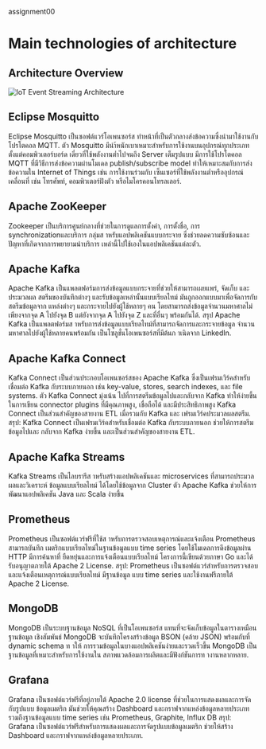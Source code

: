 assignment00

# Main technologies of architecture

## Architecture Overview

![IoT Event Streaming Architecture](https://miro.medium.com/v2/resize:fit:2000/format:webp/1*IUaBLlbVKgmsjbjqzew0ZQ.png)

## Eclipse Mosquitto
Eclipse Mosquitto เป็นซอฟต์แวร์โอเพนซอร์ส ทำหน้าที่เป็นตัวกลางส่งข้อความซึ่งนำมาใช้งานกับโปรโตคอล 
MQTT. ตัว Mosquitto มีนำ้หนักเบาเหมาะสำหรับการใช้งานบนอุปกรณ์ทุกประเภท ตั้งแต่คอมพิวเตอร์บอร์ด
เดี่ยวที่ใช้พลังงานต่ำไปจนถึง Server เต็มรูปแบบ มีการใช้โปรโตคอล MQTT ที่มีวิธีการส่งข้อความผ่านโมเดล
publish/subscribe model ทำให้เหมาะสมกับการส่งข้อความใน Internet of Things เช่น การใช้งานร่วมกับ
เซ็นเซอร์ที่ใช้พลังงานต่ำหรืออุปกรณ์เคลื่อนที่ เช่น โทรศัพท์, คอมพิวเตอร์ฝังตัว หรือไมโครคอนโทรลเลอร์.


## Apache ZooKeeper
Zookeeper เป็นบริการศูนย์กลางที่ช่วยในการดูแลการตั้งค่า, การตั้งชื่อ, การ synchronizationและบริการ
กลุ่มส าหรับแอปพลิเคชันแบบกระจาย ซึ่งช่วยลดความซับซ้อนและปัญหาที่เกิดจากการพยายามนำบริการ
เหล่านี้ไปใช้เองในแอปพลิเคชันแต่ละตัว.


## Apache Kafka
Apache Kafka เป็นแพลตฟอร์มการส่งข้อมูลแบบกระจายที่ช่วยให้สามารถเผยแพร่, จัดเก็บ และประมวลผล
สตรีมของบันทึกต่างๆ และรับข้อมูลเหล่านั้นแบบเรียลไทม์ มันถูกออกแบบมาเพื่อจัดการกับสตรีมข้อมูลจาก
แหล่งต่างๆ และกระจายไปยังผู้ใช้หลายๆ คน โดยสามารถส่งข้อมูลจำนวนมหาศาลไม่เพียงจากจุด A ไปยังจุด 
B แต่ยังจากจุด A ไปยังจุด Z และที่อื่นๆ พร้อมกันได้.
สรุป Apache Kafka เป็นแพลตฟอร์มส าหรับการส่งข้อมูลแบบเรียลไทม์ที่สามารถจัดการและกระจายข้อมูล
จำนวนมหาศาลไปยังผู้ใช้หลายคนพร้อมกัน เป็นโซลูชั่นโอเพนซอร์สที่มีต้นก าเนิดจาก LinkedIn.



## Apache Kafka Connect
Kafka Connect เป็นส่วนประกอบโอเพนซอร์สของ Apache Kafka ซึ่งเป็นเฟรมเวิร์คสำหรับเชื่อมต่อ Kafka 
กับระบบภายนอก เช่น key-value, stores, search indexes, และ file systems. ตัว Kafka Connect มุ่งเน้น
ไปที่การสตรีมข้อมูลไปและกลับจาก Kafka ทำให้ง่ายขึ้นในการเขียน connector plugins ที่มีคุณภาพสูง, 
เชื่อถือได้ และมีประสิทธิภาพสูง Kafka Connect เป็นส่วนสำคัญของสายงาน ETL เมื่อรวมกับ Kafka และ
เฟรมเวิร์คประมวลผลสตรีม.
สรุป: Kafka Connect เป็นเฟรมเวิร์คสำหรับเชื่อมต่อ Kafka กับระบบภายนอก ช่วยให้การสตรีมข้อมูลไปและ
กลับจาก Kafka ง่ายขึ้น และเป็นส่วนสำคัญของสายงาน ETL.


## Apache Kafka Streams
Kafka Streams เป็นไลบรารีส าหรับสร้างแอปพลิเคชันและ microservices ที่สามารถประมวลผลและวิเคราะห์
ข้อมูลแบบเรียลไทม์ ได้โดยใช้ข้อมูลจาก Cluster ตัว Apache Kafka ช่วยให้การพัฒนาแอปพลิเคชัน Java 
และ Scala ง่ายขึ้น


## Prometheus
Prometheus เป็นซอฟต์แวร์ฟรีที่ใช้ส าหรับการตรวจสอบเหตุการณ์และแจ้งเตือน Prometheus สามารถบันทึก
เมตริกแบบเรียลไทม์ในฐานข้อมูลแบบ time series โดยใช้โมเดลการดึงข้อมูลผ่าน HTTP มีการค้นหาที่
ยืดหยุ่นและการแจ้งเตือนแบบเรียลไทม์ โครงการนี้เขียนด้วยภาษา Go และได้รับอนุญาตภายใต้ Apache 2 
License.
สรุป: Prometheus เป็นซอฟต์แวร์สำหรับการตรวจสอบและแจ้งเตือนเหตุการณ์แบบเรียลไทม์ มีฐานข้อมูล
แบบ time series และใช้งานฟรีภายใต้ Apache 2 License.



## MongoDB
MongoDB เป็นระบบฐานข้อมูล NoSQL ที่เป็นโอเพนซอร์ส แทนที่จะจัดเก็บข้อมูลในตารางเหมือนฐานข้อมูล
เชิงสัมพันธ์ MongoDB จะบันทึกโครงสร้างข้อมูล BSON (คล้าย JSON) พร้อมกับที่ dynamic schema ท าให้
การรวมข้อมูลในบางแอปพลิเคชันง่ายและรวดเร็วขึ้น MongoDB เป็นฐานข้อมูลที่เหมาะสำหรับการใช้งานใน
สภาพแวดล้อมการผลิตและมีฟังก์ชันการท างานหลากหลาย.


## Grafana
Grafana เป็นซอฟต์แวร์ฟรีที่อยู่ภายใต้ Apache 2.0 license ที่ช่วยในการแสดงผลและการจัดกับรูปแบบ
ข้อมูลเมตริก มันช่วยให้คุณสร้าง Dashboard และกราฟจากแหล่งข้อมูลหลายประเภท รวมถึงฐานข้อมูลแบบ 
time series เช่น Prometheus, Graphite, Influx DB
สรุป: Grafana เป็นซอฟต์แวร์ฟรีสำหรับการแสดงผลและการจัดรูปแบบข้อมูลเมตริก ช่วยให้สร้าง Dashboard 
และกราฟจากแหล่งข้อมูลหลายประเภท.
